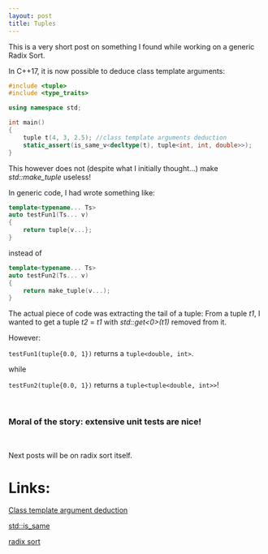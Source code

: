 ```yaml
---
layout: post
title: Tuples
---
```


This is a very short post on something I found while working on a generic Radix Sort.



In C++17, it is now possible to deduce class template arguments:

```cpp 
#include <tuple>
#include <type_traits>

using namespace std;

int main()
{
	tuple t(4, 3, 2.5); //class template arguments deduction
	static_assert(is_same_v<decltype(t), tuple<int, int, double>>);
}
```

This however does not (despite what I initially thought...) make *std::make_tuple* useless!

In generic code, I had wrote something like:

```cpp 
template<typename... Ts>
auto testFun1(Ts... v)
{
	return tuple{v...};
}
```

instead of 

```cpp 
template<typename... Ts>
auto testFun2(Ts... v)
{
	return make_tuple(v...);
}
```

The actual piece of code was extracting the tail of a tuple: 
From a tuple *t1*, I wanted to get a tuple *t2* = *t1* with *std::get<0>(t1)* removed from it.

However:

`testFun1(tuple{0.0, 1})` returns a `tuple<double, int>`.

while 

`testFun2(tuple{0.0, 1})` returns a `tuple<tuple<double, int>>`!

<br>

### Moral of the story: extensive unit tests are nice!

<br>

Next posts will be on radix sort itself.

# Links:
[Class template argument deduction](http://en.cppreference.com/w/cpp/language/class_template_argument_deduction)

[std::is_same](http://en.cppreference.com/w/cpp/types/is_same)

[radix sort](https://en.wikipedia.org/wiki/Radix_sort)